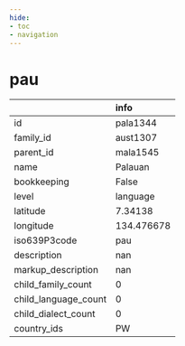```yaml
---
hide:
- toc
- navigation
---
```

# pau
|                      | info       |
|:---------------------|:-----------|
| id                   | pala1344   |
| family_id            | aust1307   |
| parent_id            | mala1545   |
| name                 | Palauan    |
| bookkeeping          | False      |
| level                | language   |
| latitude             | 7.34138    |
| longitude            | 134.476678 |
| iso639P3code         | pau        |
| description          | nan        |
| markup_description   | nan        |
| child_family_count   | 0          |
| child_language_count | 0          |
| child_dialect_count  | 0          |
| country_ids          | PW         |